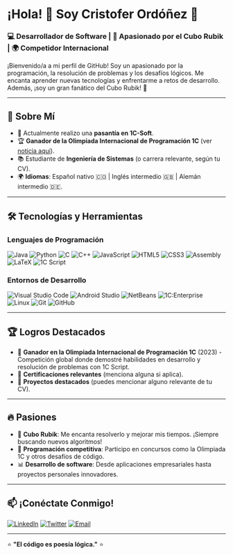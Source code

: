 # ¡Hola! 👋 Soy Cristofer Ordóñez 🚀

### 💻 Desarrollador de Software | 🧩 Apasionado por el Cubo Rubik | 🌍 Competidor Internacional

¡Bienvenido/a a mi perfil de GitHub! Soy un apasionado por la programación, la resolución de problemas y los desafíos lógicos. Me encanta aprender nuevas tecnologías y enfrentarme a retos de desarrollo. Además, ¡soy un gran fanático del Cubo Rubik! 🎲

---

## 🚀 Sobre Mí

- 🔭 Actualmente realizo una **pasantía en 1C-Soft**.
- 🏆 **Ganador de la Olimpiada Internacional de Programación 1C** (ver [noticia aquí](https://1c-dn.com/news/colombian_student_wins_prize_at_global_1c_international_programming_contest/)).
- 📚 Estudiante de **Ingeniería de Sistemas** (o carrera relevante, según tu CV).
- 🌍 **Idiomas**: Español nativo 🇨🇴 | Inglés intermedio 🇬🇧 | Alemán intermedio 🇩🇪.

---

## 🛠️ Tecnologías y Herramientas

### Lenguajes de Programación
![Java](https://img.shields.io/badge/Java-%23ED8B00.svg?style=for-the-badge&logo=java&logoColor=white)
![Python](https://img.shields.io/badge/Python-%233776AB.svg?style=for-the-badge&logo=python&logoColor=white)
![C](https://img.shields.io/badge/C-%2300599C.svg?style=for-the-badge&logo=c&logoColor=white)
![C++](https://img.shields.io/badge/C++-%2300599C.svg?style=for-the-badge&logo=c%2B%2B&logoColor=white)
![JavaScript](https://img.shields.io/badge/JavaScript-%23F7DF1E.svg?style=for-the-badge&logo=javascript&logoColor=black)
![HTML5](https://img.shields.io/badge/HTML5-%23E34F26.svg?style=for-the-badge&logo=html5&logoColor=white)
![CSS3](https://img.shields.io/badge/CSS3-%231572B6.svg?style=for-the-badge&logo=css3&logoColor=white)
![Assembly](https://img.shields.io/badge/Assembly-%23000000.svg?style=for-the-badge&logo=assemblyscript&logoColor=white)
![LaTeX](https://img.shields.io/badge/LaTeX-%23008080.svg?style=for-the-badge&logo=latex&logoColor=white)
![1C Script](https://img.shields.io/badge/1C_Script-%23007ACC.svg?style=for-the-badge&logo=1C-Company&logoColor=white)

### Entornos de Desarrollo
![Visual Studio Code](https://img.shields.io/badge/VS_Code-%23007ACC.svg?style=for-the-badge&logo=visual-studio-code&logoColor=white)
![Android Studio](https://img.shields.io/badge/Android_Studio-%233DDC84.svg?style=for-the-badge&logo=android-studio&logoColor=white)
![NetBeans](https://img.shields.io/badge/NetBeans-%231F65CC.svg?style=for-the-badge&logo=apache-netbeans-ide&logoColor=white)
![1C:Enterprise](https://img.shields.io/badge/1C:Enterprise-%23007ACC.svg?style=for-the-badge&logo=1C-Company&logoColor=white)
![Linux](https://img.shields.io/badge/Linux-%23FCC624.svg?style=for-the-badge&logo=linux&logoColor=black)
![Git](https://img.shields.io/badge/Git-%23F05032.svg?style=for-the-badge&logo=git&logoColor=white)
![GitHub](https://img.shields.io/badge/GitHub-%23121011.svg?style=for-the-badge&logo=github&logoColor=white)

---

## 🏆 Logros Destacados

- 🥇 **Ganador en la Olimpiada Internacional de Programación 1C** (2023) - Competición global donde demostré habilidades en desarrollo y resolución de problemas con 1C Script.
- 📜 **Certificaciones relevantes** (menciona alguna si aplica).
- 🎯 **Proyectos destacados** (puedes mencionar alguno relevante de tu CV).

---

## 🔥 Pasiones

- 🧩 **Cubo Rubik**: Me encanta resolverlo y mejorar mis tiempos. ¡Siempre buscando nuevos algoritmos!
- 🤖 **Programación competitiva**: Participo en concursos como la Olimpiada 1C y otros desafíos de código.
- 📊 **Desarrollo de software**: Desde aplicaciones empresariales hasta proyectos personales innovadores.

---

## 📫 ¡Conéctate Conmigo!

[![LinkedIn](https://img.shields.io/badge/LinkedIn-%230077B5.svg?style=for-the-badge&logo=linkedin&logoColor=white)](TU_LINKEDIN_AQUI)
[![Twitter](https://img.shields.io/badge/Twitter-%231DA1F2.svg?style=for-the-badge&logo=twitter&logoColor=white)](TU_TWITTER_AQUI)
[![Email](https://img.shields.io/badge/Email-%23D14836.svg?style=for-the-badge&logo=gmail&logoColor=white)](mailto:TU_EMAIL_AQUI)

---

⭐️ **"El código es poesía lógica."** ⭐️
